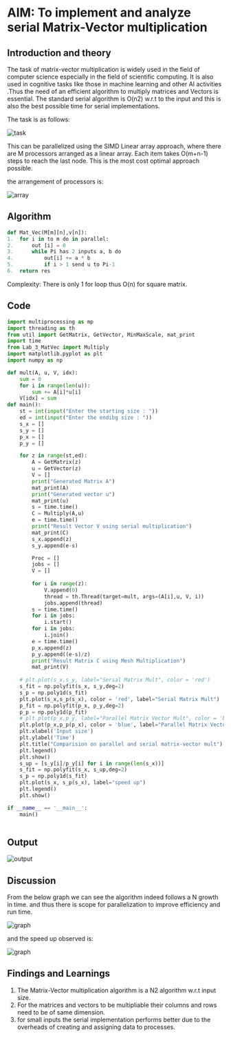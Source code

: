 # AIM: To implement and analyze serial Matrix-Vector multiplication 

## Introduction and theory

The task of matrix-vector multiplication is widely used in the field of computer science especially in the field of scientific computing. It is also used in cognitive tasks like those in machine learning and other AI activities .Thus the need of an efficient algorithm to multiply matrices and Vectors is essential. The standard serial algorithm is O(n2) w.r.t to the input and this is also the best possible time for serial implementations.

The task is as follows:

![task](../OutPuts/mtvc.PNG)

This can be parallelized using the SIMD Linear array approach, where there are M processors arranged as a linear array. Each item takes O(m+n-1) steps to reach the last node. This is the most cost optimal approach possible.

the arrangement of processors is:

![array](../OutPuts/array.PNG)

## Algorithm

```python
def Mat_Vec(M[m][n],v[n]):
1.	for i in to m do in parallel:
2.		out [i] = 0
3.		while Pi has 2 inputs a, b do
4.			out[i] += a * b
5. 			if i > 1 send u to Pi-1
6.	return res
```

Complexity: There is only 1 for loop thus O(n) for square matrix.

## Code

```python
import multiprocessing as mp
import threading as th
from util import GetMatrix, GetVector, MinMaxScale, mat_print
import time
from Lab_3_MatVec import Multiply
import matplotlib.pyplot as plt
import numpy as np

def mult(A, u, V, idx):
    sum = 0
    for i in range(len(u)):
        sum += A[i]*u[i]
    V[idx] = sum
def main():
    st = int(input("Enter the starting size : "))
    ed = int(input("Enter the endibg size : "))
    s_x = []
    s_y = []
    p_x = []
    p_y = []

    for z in range(st,ed):
        A = GetMatrix(z)
        u = GetVector(z)
        V = []
        print("Generated Matrix A")
        mat_print(A)
        print("Generated vector u")
        mat_print(u)
        s = time.time()
        C = Multiply(A,u)
        e = time.time()
        print("Result Vector V using serial multiplication")
        mat_print(C)
        s_x.append(z)
        s_y.append(e-s)

        Proc = []
        jobs = []
        V = []
        
        for i in range(z):
            V.append(0)
            thread = th.Thread(target=mult, args=(A[i],u, V, i))
            jobs.append(thread)
        s = time.time()
        for i in jobs:
            i.start()
        for i in jobs:
            i.join()
        e = time.time()
        p_x.append(z)
        p_y.append((e-s)/z)
        print("Result Matrix C using Mesh Multiplication")
        mat_print(V)
        
    # plt.plot(s_x,s_y, label="Serial Matrix Mult", color = 'red')
    s_fit = np.polyfit(s_x, s_y,deg=2)
    s_p = np.poly1d(s_fit)
    plt.plot(s_x,s_p(s_x), color = 'red', label="Serial Matrix Mult")
    p_fit = np.polyfit(p_x, p_y,deg=2)
    p_p = np.poly1d(p_fit)
    # plt.plot(p_x,p_y, label="Parallel Matrix Vector Mult", color = 'blue')
    plt.plot(p_x,p_p(p_x), color = 'blue', label="Parallel Matrix Vector Mult" )
    plt.xlabel('Input size')
    plt.ylabel('Time')
    plt.title("Comparision on parallel and serial matrix-vector mult")
    plt.legend()
    plt.show()
    s_up = [s_y[i]/p_y[i] for i in range(len(s_x))]
    s_fit = np.polyfit(s_x, s_up,deg=2)
    s_p = np.poly1d(s_fit)
    plt.plot(s_x, s_p(s_x), label="speed up")
    plt.legend()
    plt.show()

if __name__ == '__main__':
    main()
            
```



## Output

![output](../OutPuts/lineararray.png)

## Discussion

From the below graph we can see the algorithm indeed follows a N growth in time. and thus there is scope for parallelization to improve efficiency and run time.

![graph](../OutPuts/linarray.png)

and the speed up observed is:

![graph](../OutPuts/LinArrGraph.png)

## Findings and Learnings

1. The Matrix-Vector multiplication algorithm is a N2 algorithm w.r.t input size.
2. For the matrices and vectors to be multipliable their columns and rows need to be of same dimension.
3. for small inputs the serial implementation performs better due to the overheads of creating and assigning data to processes.

